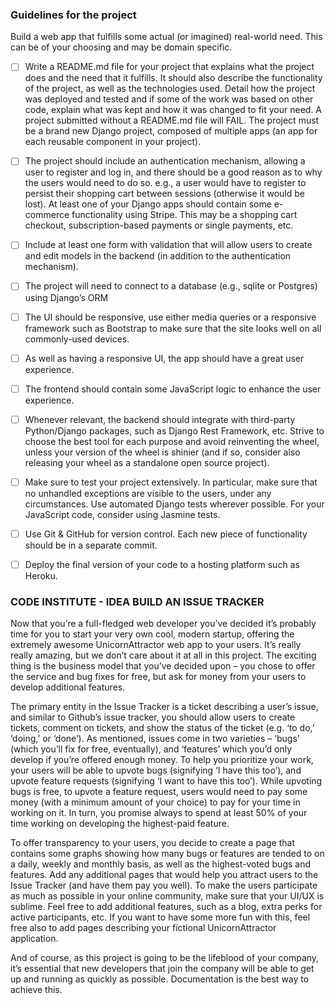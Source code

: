 ### Guidelines for the project

Build a web app that fulfills some actual (or imagined) real-world need. This can be of your choosing and may be domain specific.

- [ ]  Write a README.md file for your project that explains what the project does and the need that it fulfills. It should also describe the functionality of the project, as well as the technologies used. Detail how the project was deployed and tested and if some of the work was based on other code, explain what was kept and how it was changed to fit your need. A project submitted without a README.md file will FAIL.
The project must be a brand new Django project, composed of multiple apps (an app for each reusable component in your project).

- [ ] The project should include an authentication mechanism, allowing a user to register and log in, and there should be a good reason as to why the users would need to do so. e.g., a user would have to register to persist their shopping cart between sessions (otherwise it would be lost).
At least one of your Django apps should contain some e-commerce functionality using Stripe. This may be a shopping cart checkout, subscription-based payments or single payments, etc.

- [ ] Include at least one form with validation that will allow users to create and edit models in the backend (in addition to the authentication mechanism).

- [ ] The project will need to connect to a database (e.g., sqlite or Postgres) using Django’s ORM

- [ ] The UI should be responsive, use either media queries or a responsive framework such as Bootstrap to make sure that the site looks well on all commonly-used devices.

- [ ] As well as having a responsive UI, the app should have a great user experience.

- [ ] The frontend should contain some JavaScript logic to enhance the user experience.

- [ ] Whenever relevant, the backend should integrate with third-party Python/Django packages, such as Django Rest Framework, etc. Strive to choose the best tool for each purpose and avoid reinventing the wheel, unless your version of the wheel is shinier (and if so, consider also releasing your wheel as a standalone open source project).

- [ ] Make sure to test your project extensively. In particular, make sure that no unhandled exceptions are visible to the users, under any circumstances. Use automated Django tests wherever possible. For your JavaScript code, consider using Jasmine tests.

- [ ] Use Git & GitHub for version control. Each new piece of functionality should be in a separate commit.

- [ ] Deploy the final version of your code to a hosting platform such as Heroku.

### CODE INSTITUTE - IDEA BUILD AN ISSUE TRACKER

Now that you’re a full-fledged web developer you’ve decided it’s probably time for you to start your very own cool, modern startup, offering the extremely awesome UnicornAttractor web app to your users. It’s really really amazing, but we don’t care about it at all in this project. The exciting thing is the business model that you’ve decided upon – you chose to offer the service and bug fixes for free, but ask for money from your users to develop additional features.

The primary entity in the Issue Tracker is a ticket describing a user’s issue, and similar to Github’s issue tracker, you should allow users to create tickets, comment on tickets, and show the status of the ticket (e.g. ‘to do,’ ‘doing,’ or ‘done’). As mentioned, issues come in two varieties – ‘bugs’ (which you’ll fix for free, eventually), and ‘features’ which you’d only develop if you’re offered enough money. To help you prioritize your work, your users will be able to upvote bugs (signifying ‘I have this too’), and upvote feature requests (signifying ‘I want to have this too’). While upvoting bugs is free, to upvote a feature request, users would need to pay some money (with a minimum amount of your choice) to pay for your time in working on it. In turn, you promise always to spend at least 50% of your time working on developing the highest-paid feature.

To offer transparency to your users, you decide to create a page that contains some graphs showing how many bugs or features are tended to on a daily, weekly and monthly basis, as well as the highest-voted bugs and features.
Add any additional pages that would help you attract users to the Issue Tracker (and have them pay you well). To make the users participate as much as possible in your online community, make sure that your UI/UX is sublime. Feel free to add additional features, such as a blog, extra perks for active participants, etc.
If you want to have some more fun with this, feel free also to add pages describing your fictional UnicornAttractor application.

And of course, as this project is going to be the lifeblood of your company, it’s essential that new developers that join the company will be able to get up and running as quickly as possible. Documentation is the best way to achieve this.

